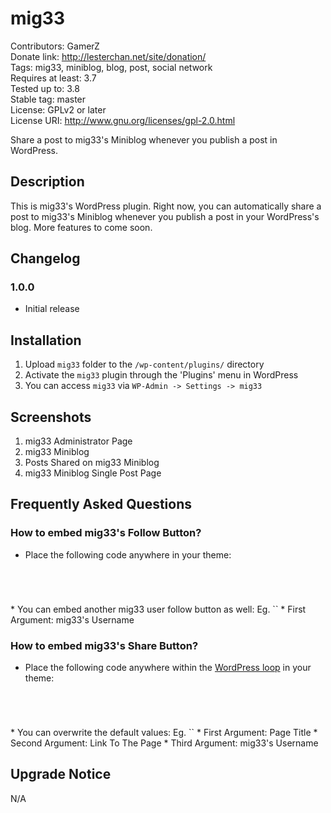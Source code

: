 # mig33
Contributors: GamerZ  
Donate link: http://lesterchan.net/site/donation/  
Tags: mig33, miniblog, blog, post, social network  
Requires at least: 3.7  
Tested up to: 3.8  
Stable tag: master  
License: GPLv2 or later  
License URI: http://www.gnu.org/licenses/gpl-2.0.html  

Share a post to mig33's Miniblog whenever you publish a post in WordPress.

## Description

This is mig33's WordPress plugin. Right now, you can automatically share a post to mig33's Miniblog whenever you publish a post in your WordPress's blog. More features to come soon.

## Changelog

### 1.0.0
* Initial release

## Installation

1. Upload `mig33` folder to the `/wp-content/plugins/` directory
2. Activate the `mig33` plugin through the 'Plugins' menu in WordPress
3. You can access `mig33` via `WP-Admin -> Settings -> mig33`

## Screenshots

1. mig33 Administrator Page
2. mig33 Miniblog
3. Posts Shared on mig33 Miniblog
4. mig33 Miniblog Single Post Page

## Frequently Asked Questions

### How to embed mig33's Follow Button?
* Place the following code anywhere in your theme:
<code>
<?php if( function_exists( 'mig33_follow_button' ) ): ?>
	<?php mig33_follow_button(); ?>
<?php endif; ?>
</code>
* You can embed another mig33 user follow button as well: Eg. `<?php mig33_follow_button( 'lesterchan' ); ?>`
* First Argument: mig33's Username

### How to embed mig33's Share Button?
* Place the following code anywhere within the [WordPress loop](http://codex.wordpress.org/The_Loop "WordPress Loop") in your theme:
<code>
<?php if( function_exists( 'mig33_share_button' ) ): ?>
	<?php mig33_share_button(); ?>
<?php endif; ?>
</code>
* You can overwrite the default values: Eg.  `<?php mig33_share_button( 'Lester Chan\'s Website', 'http://lesterchan.net', 'lesterchan' ); ?>`
* First Argument: Page Title
* Second Argument: Link To The Page
* Third Argument: mig33's Username

## Upgrade Notice

N/A